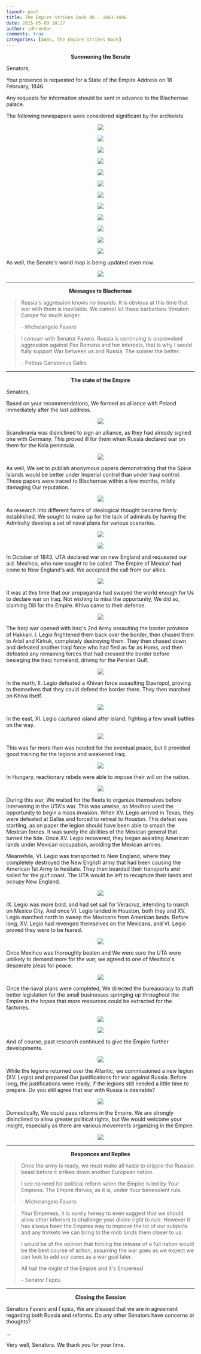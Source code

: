 ```yaml
---
layout: post
title: The Empire Strikes Back 88 - 1843-1846
date: 2015-05-09 18:27
author: idhrendur
comments: true
categories: [AARs, The Empire Strikes Back]
---
```

<p style="text-align: center;"><strong>Summoning the Senate</strong></p>
Senators,

Your presence is requested for a State of the Empire Address on 18 February, 1846.

Any requests for information should be sent in advance to the Blachernae palace.

The following newspapers were considered significant by the archivists.
<p align="center"><img src="/assets/tesb_images/88-1.png"></p>
<p align="center"><img src="/assets/tesb_images/88-2.png"></p>
<p align="center"><img src="/assets/tesb_images/88-3.png"></p>
<p align="center"><img src="/assets/tesb_images/88-4.png"></p>
<p align="center"><img src="/assets/tesb_images/88-5.png"></p>
<p align="center"><img src="/assets/tesb_images/88-6.png"></p>
<p align="center"><img src="/assets/tesb_images/88-7.png"></p>
<p align="center"><img src="/assets/tesb_images/88-8.png"></p>
<p align="center"><img src="/assets/tesb_images/88-9.png"></p>
<p align="center"><img src="/assets/tesb_images/88-10.png"></p>
<p align="center"><img src="/assets/tesb_images/88-11.png"></p>
<p align="center"><img src="/assets/tesb_images/88-12.png"></p>

As well, the Senate's world map is being updated even now.
<p align="center"><img src="/assets/tesb_images/88-13.png"></p>

<hr />
<p style="text-align: center;"><strong>Messages to Blachernae</strong></p>

> Russia's aggression knows no bounds. It is obvious at this time that war with them is inevitable. We cannot let these barbarians threaten Europe for much longer.
> 
> \- Michelangelo Favero

> I concurr with Senator Favero. Russia is continuing is unprovoked aggression against Pax Romana and her interests, that is why I would fully support War between us and Russia. The sooner the better.
> 
> \- Potitus Caristanius Gallio

<hr />
<p style="text-align: center;"><strong>The state of the Empire</strong></p>

Senators,

Based on your recommendations, We formed an alliance with Poland immediately after the last address.
<p align="center"><img src="/assets/tesb_images/88-14.png"></p>

Scandinavia was disinclined to sign an alliance, as they had already signed one with Germany. This proved ill for them when Russia declared war on them for the Kola peninsula.
<p align="center"><img src="/assets/tesb_images/88-15.png"></p>

As well, We set to publish anonymous papers demonstrating that the Spice Islands would be better under Imperial control than under Iraqi control. These papers were traced to Blachernae within a few months, mildly damaging Our reputation.
<p align="center"><img src="/assets/tesb_images/88-16.png"></p>

As research into different forms of ideological thought became firmly established, We sought to make up for the lack of admirals by having the Admiralty develop a set of naval plans for various scenarios.
<p align="center"><img src="/assets/tesb_images/88-17.png"></p>
<p align="center"><img src="/assets/tesb_images/88-18.png"></p>

In October of 1843, UTA declared war on new England and requested our aid. Mexihco, who now sought to be called 'The Empire of Mexico' had come to New England's aid. We accepted the call from our allies.
<p align="center"><img src="/assets/tesb_images/88-19.png"></p>

It was at this time that our propaganda had swayed the world enough for Us to declare war on Iraq. Not wishing to miss the opportunity, We did so, claiming Dili for the Empire. Khiva came to their defense.
<p align="center"><img src="/assets/tesb_images/88-20.png"></p>

The Iraqi war opened with Iraq's 2nd Army assaulting the border province of Hakkari. I. Legio frightened them back over the border, then chased them to Arbil and Kirkuk, completely destroying them. They then chased down and defeated another Iraqi force who had fled as far as Homs, and then defeated any remaining forces that had crossed the border before besieging the Iraqi homeland, driving for the Persian Gulf.
<p align="center"><img src="/assets/tesb_images/88-21.png"></p>

In the north, II. Legio defeated a Khivan force assaulting Stavropol, proving to themselves that they could defend the border there. They then marched on Khiva itself.
<p align="center"><img src="/assets/tesb_images/88-22.png"></p>

In the east, XI. Legio captured island after island, fighting a few small battles on the way.
<p align="center"><img src="/assets/tesb_images/88-23.png"></p>

This was far more than was needed for the eventual peace, but it provided good training for the legions and weakened Iraq.
<p align="center"><img src="/assets/tesb_images/88-24.png"></p>

In Hungary, reactionary rebels were able to impose their will on the nation.
<p align="center"><img src="/assets/tesb_images/88-25.png"></p>

During this war, We waited for the fleets to organize themselves before intervening in the UTA's war. This was unwise, as Mexihco used the opportunity to begin a mass invasion. When XV. Legio arrived in Texas, they were defeated at Dallas and forced to retreat to Houston. This defeat was startling, as on paper the legion should have been able to smash the Mexican forces. It was surely the abilities of the Mexican general that turned the tide. Once XV. Legio recovered, they began assisting American lands under Mexican occupation, avoiding the Mexican armies.

Meanwhile, VI. Legio was transported to New England, where they completely destroyed the New English army that had been causing the American 1st Army to hesitate. They then boarded their transports and sailed for the gulf coast. The UTA would be left to recapture their lands and occupy New England.
<p align="center"><img src="/assets/tesb_images/88-26.png"></p>

IX. Legio was more bold, and had set sail for Veracruz, intending to march on Mexico City. And once VI. Legio landed in Houston, both they and XV. Legio marched north to sweep the Mexicans from American lands. Before long, XV. Legio had revenged themselves on the Mexicans, and VI. Legio proved they were to be feared.
<p align="center"><img src="/assets/tesb_images/88-27.png"></p>

Once Mexihco was thoroughly beaten and We were sure the UTA were unlikely to demand more for the war, we agreed to one of Mexihco's desperate pleas for peace.
<p align="center"><img src="/assets/tesb_images/88-30.png"></p>

Once the naval plans were completed, We directed the bureaucracy to draft better legislation for the small businesses springing up throughout the Empire in the hopes that more resources could be extracted for the factories.
<p align="center"><img src="/assets/tesb_images/88-28.png"></p>
<p align="center"><img src="/assets/tesb_images/88-29.png"></p>

And of course, past research continued to give the Empire further developments.
<p align="center"><img src="/assets/tesb_images/88-33.png"></p>

While the legions returned over the Atlantic, we commissioned a new legion (XV. Legio) and prepared Our justifications for war against Russia. Before long, the justifications were ready, if the legions still needed a little time to prepare. Do you still agree that war with Russia is desirable?
<p align="center"><img src="/assets/tesb_images/88-31.png"></p>

Domestically, We could pass reforms in the Empire. We are strongly disinclined to allow greater political rights, but We would welcome your insight, especially as there are various movements organizing in the Empire.
<p align="center"><img src="/assets/tesb_images/88-32.png"></p>

<hr />
<p style="text-align: center;"><strong>Responces and Replies</strong></p>

> Once the army is ready, we must make all haste to cripple the Russian beast before it strikes down another European nation.
> 
> I see no need for political reform when the Empire is led by Your Empress. The Empire thrives, as it is, under Your benevolent rule.
> 
> \- Michelangelo Favero

> Your Emperess, it is surely heresy to even suggest that we should allow other inferiors to challenge your divine right to rule. However it has always been the Empires way to improve the lot of our subjects and any trinkets we can bring to the mob binds them closer to us.
> 
> I would be of the opinion that forcing the release of a full nation would be the best course of action, assuming the war goes as we expect we can look to add our cores as a war goal later.
> 
> All hail the might of the Empire and it's Emperess!
> 
> \- Senator Γκρέυ

<hr />
<p style="text-align: center;"><strong>Closing the Session</strong></p>
Senators Favero and Γκρέυ, We are pleased that we are in agreement regarding both Russia and reforms. Do any other Senators have concerns or thoughts?

…

Very well, Senators. We thank you for your time.
